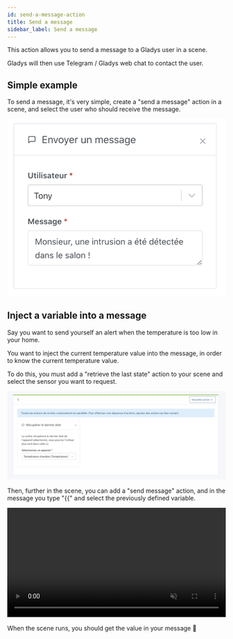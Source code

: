 ```yaml
---
id: send-a-message-action
title: Send a message
sidebar_label: Send a message
---
```


This action allows you to send a message to a Gladys user in a scene.

Gladys will then use Telegram / Gladys web chat to contact the user.

## Simple example

To send a message, it's very simple, create a "send a message" action in a scene, and select the user who should receive the message.

![Send message](../../static/img/docs/en/scenes/send-a-message-action/send-a-message.png)

## Inject a variable into a message

Say you want to send yourself an alert when the temperature is too low in your home.

You want to inject the current temperature value into the message, in order to know the current temperature value.

To do this, you must add a "retrieve the last state" action to your scene and select the sensor you want to request.

![Get sensor value](../../static/img/docs/en/scenes/send-a-message-action/get-device-value.jpg)

Then, further in the scene, you can add a "send message" action, and in the message you type "{{" and select the previously defined variable.

<div class="videoContainer">
<video  width="100%" controls autoplay loop muted>
<source src="/img/docs/en/scenes/send-a-message-action/inject-variable-demo.mp4" type="video/mp4" />
  Your browser does not support the video tag.
</video>
</div>

When the scene runs, you should get the value in your message 🥳

